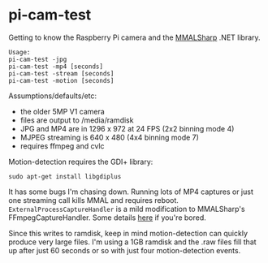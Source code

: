 # pi-cam-test

Getting to know the Raspberry Pi camera and the [MMALSharp](https://github.com/techyian/MMALSharp) .NET library.

```
Usage:
pi-cam-test -jpg
pi-cam-test -mp4 [seconds]
pi-cam-test -stream [seconds]
pi-cam-test -motion [seconds]
```

Assumptions/defaults/etc:
* the older 5MP V1 camera
* files are output to /media/ramdisk
* JPG and MP4 are in 1296 x 972 at 24 FPS (2x2 binning mode 4)
* MJPEG streaming is 640 x 480 (4x4 binning mode 7)
* requires ffmpeg and cvlc

Motion-detection requires the GDI+ library:

`sudo apt-get install libgdiplus` 

It has some bugs I'm chasing down. Running lots of MP4 captures or just one streaming call kills MMAL and requires reboot. `ExternalProcessCaptureHandler` is a mild modification to MMALSharp's FFmpegCaptureHandler. Some details [here](https://github.com/techyian/MMALSharp/issues/154) if you're bored.

Since this writes to ramdisk, keep in mind motion-detection can quickly produce very large files. I'm using a 1GB ramdisk and the .raw files fill that up after just 60 seconds or so with just four motion-detection events.